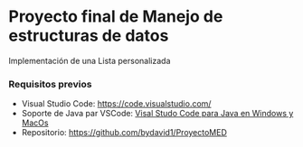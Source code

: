 # Proyecto final de Manejo de estructuras de datos

Implementación de una Lista personalizada

### Requisitos previos

- Visual Studio Code: https://code.visualstudio.com/
- Soporte de Java par VSCode: [Visal Studo Code para Java en Windows y MacOs](https://code.visualstudio.com/docs/languages/java)
- Repositorio: https://github.com/bydavid1/ProyectoMED